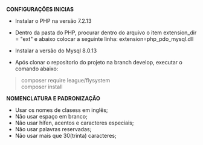 **CONFIGURAÇÕES INICIAS**  
- Instalar o PHP na versão 7.2.13  
- Dentro da pasta do PHP, procurar dentro do arquivo o item extension_dir = "ext" e abaixo colocar a seguinte linha: extension=php_pdo_mysql.dll  

- Instalar a versão do Mysql 8.0.13  

- Após clonar o repositorio do projeto na branch develop, executar o comando abaixo:   
> composer require league/flysystem  
> composer install  


**NOMENCLATURA E PADRONIZAÇÃO**
- Usar os nomes de clasess em inglês;  
- Não usar espaço em branco;  
- Não usar hífen, acentos e caracteres especiais;  
- Não usar palavras reservadas;  
- Não usar mais que 30(trinta) caracteres;  

